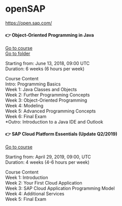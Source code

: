 # openSAP

https://open.sap.com/
  
#### :point_right: Object-Oriented Programming in Java  
[Go to course](https://open.sap.com/courses/java1/)  
[Go to folder](https://github.com/Nov05/openSAP/tree/master/Object-Oriented%20Programming%20in%20Java)  

Starting from: June 13, 2018, 09:00 UTC  
Duration: 6 weeks (6 hours per week)  

Course Content  
Intro: Programming Basics  
Week 1: Java Classes and Objects  
Week 2: Further Programming Concepts  
Week 3: Object-Oriented Programming  
Week 4: Modeling  
Week 5: Advanced Programming Concepts  
Week 6: Final Exam  
*Outro: Introduction to a Java IDE and Outlook  

#### :point_right: SAP Cloud Platform Essentials (Update Q2/2019)  
[Go to course](https://open.sap.com/courses/cp1-3/)  

Starting from: April 29, 2019, 09:00, UTC  
Duration: 4 weeks (4-6 hours per week)  

Course Content  
Week 1: Introduction  
Week 2: Your First Cloud Application  
Week 3: SAP Cloud Application Programming Model  
Week 4: Additional Services  
Week 5: Final Exam  
